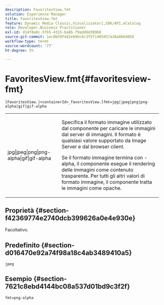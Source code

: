 ```yaml
---
description: FavoritesView.fmt
solution: Experience Manager
title: FavoritesView.fmt
feature: Dynamic Media Classic,Visualizzatori,SDK/API,eCatalog
role: Developer,Business Practitioner
exl-id: d14f8a0c-5fb5-4315-ba8b-79add6d389b0
source-git-commit: 1ec8b59f442eb96c6c3f5f1405d57a38a86bd056
workflow-type: tm+mt
source-wordcount: '77'
ht-degree: 5%

---
```


# FavoritesView.fmt{#favoritesview-fmt}

`[FavoritesView.|<containerId>_favoritesView.]fmt=jpg|jpeg|png|png-alpha|gif|gif-alpha`

<table id="table_2B109D2F91E64B5382B31921C3780FA5"> 
 <tbody> 
  <tr> 
   <td colname="col1"> <p><span class="codeph"> jpg|jpeg|png|png-alpha|gif|gif-alpha</span> </p> </td> 
   <td colname="col2"> <p> Specifica il formato immagine utilizzato dal componente per caricare le immagini dal server di immagini. Il formato è qualsiasi valore supportato da Image Server e dal browser client. </p> <p>Se il formato immagine termina con <span class="codeph"> -alpha</span>, il componente esegue il rendering delle immagini come contenuto trasparente. Per tutti gli altri valori di formato immagine, il componente tratta le immagini come opache. </p> </td> 
  </tr> 
 </tbody> 
</table>

## Proprietà {#section-f42369774e2740dcb399626a0e4e930e}

Facoltativo.

## Predefinito {#section-d016470e92a74f98a18c4ab3489410a5}

`jpeg`

## Esempio {#section-7621c8ebd4144bc08a537d01bd9c3f2f}

`fmt=png-alpha`
